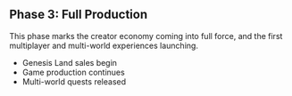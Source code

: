 <h2>Phase 3: Full Production</h2>
<p>This phase marks the creator economy coming into full force, and the first multiplayer and multi-world experiences launching.</p>

<ul>
<li>Genesis Land sales begin</li>
<li>Game production continues</li>
<li>Multi-world quests released</li>
</ul>